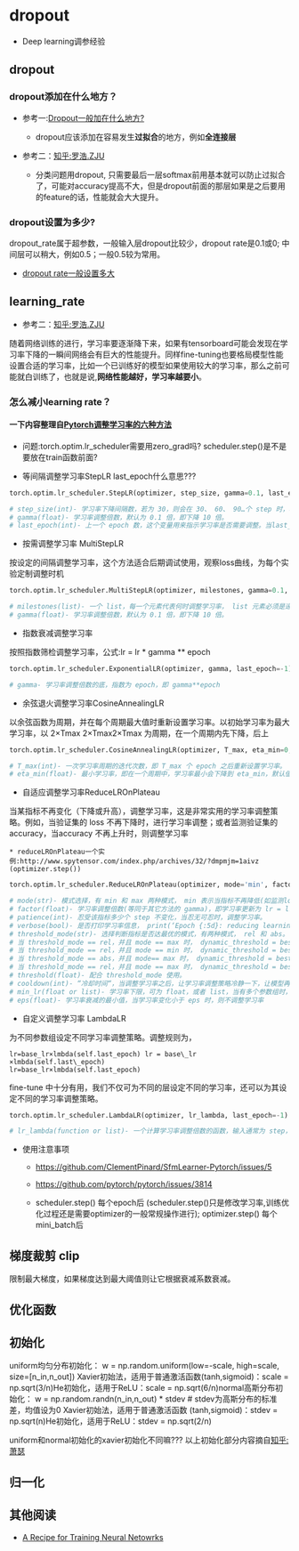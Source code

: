 # dropout

* Deep learning调参经验

## dropout

### dropout添加在什么地方？


* 参考一:[Dropout一般加在什么地方?](https://blog.csdn.net/qq_27292549/article/details/81092653)

    * dropout应该添加在容易发生**过拟合**的地方，例如**全连接层**


* 参考二：[知乎:罗浩.ZJU](https://www.zhihu.com/question/41631631)

    * 分类问题用dropout, 只需要最后一层softmax前用基本就可以防止过拟合了，可能对accuracy提高不大，但是dropout前面的那层如果是之后要用的feature的话，性能就会大大提升。

### dropout设置为多少?

dropout_rate属于超参数，一般输入层dropout比较少，dropout rate是0.1或0; 中间层可以稍大，例如0.5；一般0.5较为常用。

* [dropout rate一般设置多大](http://sofasofa.io/forum_main_post.php?postid=1001988)

## learning_rate

* 参考二：[知乎:罗浩.ZJU](https://www.zhihu.com/question/41631631)

随着网络训练的进行，学习率要逐渐降下来，如果有tensorboard可能会发现在学习率下降的一瞬间网络会有巨大的性能提升。同样fine-tuning也要格局模型性能设置合适的学习率，比如一个已训练好的模型如果使用较大的学习率，那么之前可能就白训练了，也就是说,**网络性能越好，学习率越要小**。


### 怎么减小learning rate？

#### 一下内容整理自[Pytorch调整学习率的六种方法](https://blog.csdn.net/shanglianlm/article/details/85143614)

* 问题:torch.optim.lr_scheduler需要用zero_grad吗? scheduler.step()是不是要放在train函数前面?

* 等间隔调整学习率StepLR
last_epoch什么意思???

```python
torch.optim.lr_scheduler.StepLR(optimizer, step_size, gamma=0.1, last_epoch=-1)

# step_size(int)- 学习率下降间隔数，若为 30，则会在 30、 60、 90…个 step 时，将学习率调整为 lr*gamma。
# gamma(float)- 学习率调整倍数，默认为 0.1 倍，即下降 10 倍。
# last_epoch(int)- 上一个 epoch 数，这个变量用来指示学习率是否需要调整。当last_epoch 符合设定的间隔时，就会对学习率进行调整。当为-1 时，学习率设置为初始值。
```

* 按需调整学习率 MultiStepLR

按设定的间隔调整学习率，这个方法适合后期调试使用，观察loss曲线，为每个实验定制调整时机

```python
torch.optim.lr_scheduler.MultiStepLR(optimizer, milestones, gamma=0.1, last_epoch=-1)

# milestones(list)- 一个 list，每一个元素代表何时调整学习率， list 元素必须是递增的。如 milestones=[30,80,120]
# gamma(float)- 学习率调整倍数，默认为 0.1 倍，即下降 10 倍。
```

* 指数衰减调整学习率

按照指数筛检调整学习率，公式:lr = lr * gamma ** epoch

```python
torch.optim.lr_scheduler.ExponentialLR(optimizer, gamma, last_epoch=-1)

# gamma- 学习率调整倍数的底，指数为 epoch，即 gamma**epoch
```

* 余弦退火调整学习率CosineAnnealingLR

以余弦函数为周期，并在每个周期最大值时重新设置学习率。以初始学习率为最大学习率，以 2×Tmax 2×Tmax2×Tmax 为周期，在一个周期内先下降，后上

```python
torch.optim.lr_scheduler.CosineAnnealingLR(optimizer, T_max, eta_min=0, last_epoch=-1)

# T_max(int)- 一次学习率周期的迭代次数，即 T_max 个 epoch 之后重新设置学习率。
# eta_min(float)- 最小学习率，即在一个周期中，学习率最小会下降到 eta_min，默认值为 0。
```

* 自适应调整学习率ReduceLROnPlateau

当某指标不再变化（下降或升高），调整学习率，这是非常实用的学习率调整策略。例如，当验证集的 loss 不再下降时，进行学习率调整；或者监测验证集的 accuracy，当accuracy 不再上升时，则调整学习率

    * reduceLROnPlateau一个实例:http://www.spytensor.com/index.php/archives/32/?dmpmjm=1aivz (optimizer.step())

```python
torch.optim.lr_scheduler.ReduceLROnPlateau(optimizer, mode='min', factor=0.1, patience=10, verbose=False, threshold=0.0001, threshold_mode='rel', cooldown=0, min_lr=0, eps=1e-08)

# mode(str)- 模式选择，有 min 和 max 两种模式， min 表示当指标不再降低(如监测loss)， max 表示当指标不再升高(如监测 accuracy)。
# factor(float)- 学习率调整倍数(等同于其它方法的 gamma)，即学习率更新为 lr = lr * factor
# patience(int)- 忍受该指标多少个 step 不变化，当忍无可忍时，调整学习率。
# verbose(bool)- 是否打印学习率信息， print(‘Epoch {:5d}: reducing learning rate of group {} to {:.4e}.’.format(epoch, i, new_lr))
# threshold_mode(str)- 选择判断指标是否达最优的模式，有两种模式， rel 和 abs。
# 当 threshold_mode == rel，并且 mode == max 时， dynamic_threshold = best * ( 1 +threshold )；
# 当 threshold_mode == rel，并且 mode == min 时， dynamic_threshold = best * ( 1 -threshold )；
# 当 threshold_mode == abs，并且 mode== max 时， dynamic_threshold = best + threshold ；
# 当 threshold_mode == rel，并且 mode == max 时， dynamic_threshold = best - threshold；
# threshold(float)- 配合 threshold_mode 使用。
# cooldown(int)- “冷却时间“，当调整学习率之后，让学习率调整策略冷静一下，让模型再训练一段时间，再重启监测模式。
# min_lr(float or list)- 学习率下限，可为 float，或者 list，当有多个参数组时，可用 list 进行设置。
# eps(float)- 学习率衰减的最小值，当学习率变化小于 eps 时，则不调整学习率
```

* 自定义调整学习率 LambdaLR

为不同参数组设定不同学习率调整策略。调整规则为，

```
lr=base_lr×lmbda(self.last_epoch) lr = base\_lr ×lmbda(self.last\_epoch)
lr=base_lr×lmbda(self.last_epoch)
```

fine-tune 中十分有用，我们不仅可为不同的层设定不同的学习率，还可以为其设定不同的学习率调整策略。

```python
torch.optim.lr_scheduler.LambdaLR(optimizer, lr_lambda, last_epoch=-1)

# lr_lambda(function or list)- 一个计算学习率调整倍数的函数，输入通常为 step，当有多个参数组时，设为 list。
```

* 使用注意事项

    * https://github.com/ClementPinard/SfmLearner-Pytorch/issues/5
    
    * https://github.com/pytorch/pytorch/issues/3814

    * scheduler.step() 每个epoch后 (scheduler.step()只是修改学习率,训练优化过程还是需要optimizer的一般常规操作进行);
optimizer.step() 每个mini_batch后

## 梯度裁剪 clip

限制最大梯度，如果梯度达到最大阈值则让它根据衰减系数衰减。

## 优化函数

## 初始化


uniform均匀分布初始化：
w = np.random.uniform(low=-scale, high=scale, size=[n_in,n_out])
Xavier初始法，适用于普通激活函数(tanh,sigmoid)：scale = np.sqrt(3/n)He初始化，适用于ReLU：scale = np.sqrt(6/n)normal高斯分布初始化：
w = np.random.randn(n_in,n_out) * stdev # stdev为高斯分布的标准差，均值设为0
Xavier初始法，适用于普通激活函数 (tanh,sigmoid)：stdev = np.sqrt(n)He初始化，适用于ReLU：stdev = np.sqrt(2/n)

uniform和normal初始化的xavier初始化不同嘛???
以上初始化部分内容摘自[知乎:萧瑟](https://www.zhihu.com/question/41631631/answer/94816420)


## 归一化

## 其他阅读

* [A Recipe for Training Neural Netowrks](https://karpathy.github.io/2019/04/25/recipe/)

